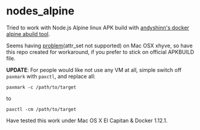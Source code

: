 # nodes_alpine

Tried to work with Node.js Alpine linux APK build with [andyshinn's docker alpine abuild tool](https://github.com/andyshinn/docker-alpine-abuild). 

Seems having [problem](https://github.com/andyshinn/docker-alpine-abuild/issues/9)(attr_set not supported) on Mac OSX xhyve, so have this repo created for workaround, if you prefer to stick on official APKBUILD file.

**UPDATE**: For people would like not use any VM at all, simple switch off `paxmark` with `paxctl`, and replace all:

```
paxmark -c /path/to/target
```

to

```
paxctl -cm /path/to/target
```

Have tested this work under Mac OS X El Capitan & Docker 1.12.1.
